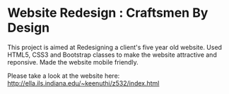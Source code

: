 # Website Redesign : Craftsmen By Design

This project is aimed at Redesigning a client's five year old website.
Used HTML5, CSS3 and Bootstrap classes to make the website attractive and reponsive.
Made the website mobile friendly.

Please take a look at the website here:
http://ella.ils.indiana.edu/~keenuthi/z532/index.html

